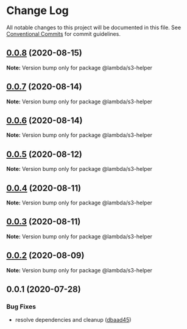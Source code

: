 # Change Log

All notable changes to this project will be documented in this file.
See [Conventional Commits](https://conventionalcommits.org) for commit guidelines.

## [0.0.8](https://github.com/aws-samples/aws-iot-kickstart/compare/@lambda/s3-helper@0.0.7...@lambda/s3-helper@0.0.8) (2020-08-15)

**Note:** Version bump only for package @lambda/s3-helper





## [0.0.7](https://github.com/aws-samples/aws-iot-kickstart/compare/@lambda/s3-helper@0.0.6...@lambda/s3-helper@0.0.7) (2020-08-14)

**Note:** Version bump only for package @lambda/s3-helper





## [0.0.6](https://git-codecommit.us-west-2.amazonaws.com/v1/repos/Deathstar/compare/@lambda/s3-helper@0.0.5...@lambda/s3-helper@0.0.6) (2020-08-14)

**Note:** Version bump only for package @lambda/s3-helper





## [0.0.5](https://git-codecommit.us-west-2.amazonaws.com/v1/repos/Deathstar/compare/@lambda/s3-helper@0.0.4...@lambda/s3-helper@0.0.5) (2020-08-12)

**Note:** Version bump only for package @lambda/s3-helper





## [0.0.4](https://git-codecommit.us-west-2.amazonaws.com/v1/repos/Deathstar/compare/@lambda/s3-helper@0.0.3...@lambda/s3-helper@0.0.4) (2020-08-11)

**Note:** Version bump only for package @lambda/s3-helper





## [0.0.3](https://git-codecommit.us-west-2.amazonaws.com/v1/repos/Deathstar/compare/@lambda/s3-helper@0.0.2...@lambda/s3-helper@0.0.3) (2020-08-11)

**Note:** Version bump only for package @lambda/s3-helper





## [0.0.2](https://git-codecommit.us-west-2.amazonaws.com/v1/repos/Deathstar/compare/@lambda/s3-helper@0.0.1...@lambda/s3-helper@0.0.2) (2020-08-09)

**Note:** Version bump only for package @lambda/s3-helper





## 0.0.1 (2020-07-28)


### Bug Fixes

* resolve dependencies and cleanup ([dbaad45](https://git-codecommit.us-west-2.amazonaws.com/v1/repos/Deathstar/commits/dbaad4561a93bfaf50b7246fd5a048912059df4f))
